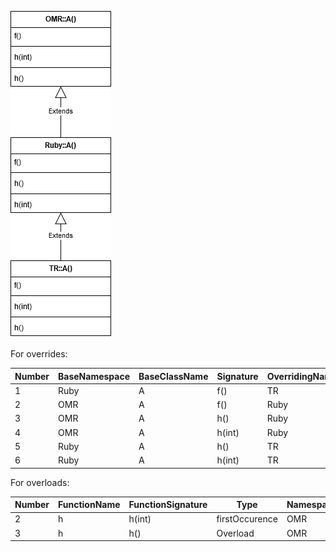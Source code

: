 ![Class Hierarchy](https://github.com/samasri/omr/blob/master/tools/compiler/OMRStatistics/doc/resources/Case1.png)

For overrides:

Number | BaseNamespace | BaseClassName | Signature | OverridingNamespace | OverridingClassName | isImplicit |
| --- | --- | --- | --- | --- | --- | --- |
| 1 | Ruby | A | f() | TR | A | 0 |
| 2 | OMR | A | f() | Ruby | A | 0 |
| 3 | OMR | A | h() | Ruby | A | 0 |
| 4 | OMR | A | h(int) | Ruby | A | 0 |
| 5 | Ruby | A | h() | TR | A | 0 |
| 6 | Ruby | A | h(int) | TR | A | 0 |

For overloads:

Number | FunctionName | FunctionSignature | Type | Namespace | ClassName | isImplicit |
| --- | --- | --- | --- | --- | --- | --- |
| 2 | h | h(int) | firstOccurence | OMR | A | 0 |
| 3 | h | h() | Overload | OMR | A | 0 |
